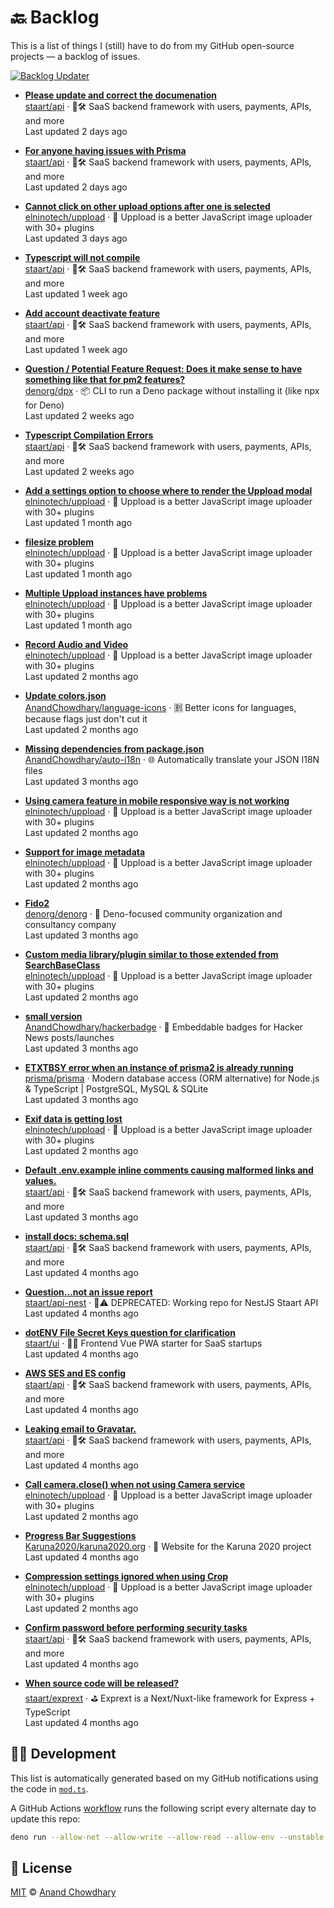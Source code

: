 # 🔙 Backlog

This is a list of things I (still) have to do from my GitHub open-source projects — a backlog of issues.

[![Backlog Updater](https://github.com/AnandChowdhary/backlog/workflows/Backlog%20Updater/badge.svg)](https://github.com/AnandChowdhary/backlog/actions)

- **[Please update and correct the documenation](https://github.com/staart/api/issues/1382)**  
[staart/api](https://github.com/staart/api) · 🏁🛠️ SaaS backend framework with users, payments, APIs, and more  
Last updated 2 days ago  

- **[For anyone having issues with Prisma](https://github.com/staart/api/issues/1380)**  
[staart/api](https://github.com/staart/api) · 🏁🛠️ SaaS backend framework with users, payments, APIs, and more  
Last updated 2 days ago  

- **[Cannot click on other upload options after one is selected](https://github.com/elninotech/uppload/issues/249)**  
[elninotech/uppload](https://github.com/elninotech/uppload) · 📁 Uppload is a better JavaScript image uploader with 30+ plugins  
Last updated 3 days ago  

- **[Typescript will not compile](https://github.com/staart/api/issues/1352)**  
[staart/api](https://github.com/staart/api) · 🏁🛠️ SaaS backend framework with users, payments, APIs, and more  
Last updated 1 week ago  

- **[Add account deactivate feature](https://github.com/staart/api/issues/1350)**  
[staart/api](https://github.com/staart/api) · 🏁🛠️ SaaS backend framework with users, payments, APIs, and more  
Last updated 1 week ago  

- **[Question / Potential Feature Request: Does it make sense to have something like that for pm2 features?](https://github.com/denorg/dpx/issues/7)**  
[denorg/dpx](https://github.com/denorg/dpx) · 📦 CLI to run a Deno package without installing it (like npx for Deno)  
Last updated 2 weeks ago  

- **[Typescript Compilation Errors](https://github.com/staart/api/issues/1319)**  
[staart/api](https://github.com/staart/api) · 🏁🛠️ SaaS backend framework with users, payments, APIs, and more  
Last updated 2 weeks ago  

- **[Add a settings option to choose where to render the Uppload modal](https://github.com/elninotech/uppload/issues/288)**  
[elninotech/uppload](https://github.com/elninotech/uppload) · 📁 Uppload is a better JavaScript image uploader with 30+ plugins  
Last updated 1 month ago  

- **[filesize problem](https://github.com/elninotech/uppload/issues/281)**  
[elninotech/uppload](https://github.com/elninotech/uppload) · 📁 Uppload is a better JavaScript image uploader with 30+ plugins  
Last updated 1 month ago  

- **[Multiple Uppload instances have problems](https://github.com/elninotech/uppload/issues/180)**  
[elninotech/uppload](https://github.com/elninotech/uppload) · 📁 Uppload is a better JavaScript image uploader with 30+ plugins  
Last updated 1 month ago  

- **[Record Audio and Video](https://github.com/elninotech/uppload/issues/266)**  
[elninotech/uppload](https://github.com/elninotech/uppload) · 📁 Uppload is a better JavaScript image uploader with 30+ plugins  
Last updated 2 months ago  

- **[Update colors.json](https://github.com/AnandChowdhary/language-icons/pulls/3)**  
[AnandChowdhary/language-icons](https://github.com/AnandChowdhary/language-icons) · 🈹 Better icons for languages, because flags just don't cut it  
Last updated 2 months ago  

- **[Missing dependencies from package.json](https://github.com/AnandChowdhary/auto-i18n/issues/299)**  
[AnandChowdhary/auto-i18n](https://github.com/AnandChowdhary/auto-i18n) · 🌐 Automatically translate your JSON I18N files  
Last updated 3 months ago  

- **[Using camera feature in mobile  responsive way is not working](https://github.com/elninotech/uppload/issues/232)**  
[elninotech/uppload](https://github.com/elninotech/uppload) · 📁 Uppload is a better JavaScript image uploader with 30+ plugins  
Last updated 2 months ago  

- **[Support for image metadata](https://github.com/elninotech/uppload/issues/233)**  
[elninotech/uppload](https://github.com/elninotech/uppload) · 📁 Uppload is a better JavaScript image uploader with 30+ plugins  
Last updated 2 months ago  

- **[Fido2](https://github.com/denorg/denorg/issues/5)**  
[denorg/denorg](https://github.com/denorg/denorg) · 🦕  Deno-focused community organization and consultancy company  
Last updated 3 months ago  

- **[Custom media library/plugin similar to those extended from SearchBaseClass](https://github.com/elninotech/uppload/issues/91)**  
[elninotech/uppload](https://github.com/elninotech/uppload) · 📁 Uppload is a better JavaScript image uploader with 30+ plugins  
Last updated 2 months ago  

- **[small version](https://github.com/AnandChowdhary/hackerbadge/issues/2)**  
[AnandChowdhary/hackerbadge](https://github.com/AnandChowdhary/hackerbadge) · 📛 Embeddable badges for Hacker News posts/launches  
Last updated 3 months ago  

- **[ETXTBSY error when an instance of prisma2 is already running ](https://github.com/prisma/prisma/issues/1209)**  
[prisma/prisma](https://github.com/prisma/prisma) · Modern database access (ORM alternative) for Node.js & TypeScript | PostgreSQL, MySQL & SQLite  
Last updated 3 months ago  

- **[Exif data is getting lost](https://github.com/elninotech/uppload/issues/210)**  
[elninotech/uppload](https://github.com/elninotech/uppload) · 📁 Uppload is a better JavaScript image uploader with 30+ plugins  
Last updated 2 months ago  

- **[Default .env.example inline comments causing malformed links and values.](https://github.com/staart/api/issues/1126)**  
[staart/api](https://github.com/staart/api) · 🏁🛠️ SaaS backend framework with users, payments, APIs, and more  
Last updated 3 months ago  

- **[install docs: schema.sql](https://github.com/staart/api/issues/1143)**  
[staart/api](https://github.com/staart/api) · 🏁🛠️ SaaS backend framework with users, payments, APIs, and more  
Last updated 4 months ago  

- **[Question...not an issue report](https://github.com/staart/api-nest/issues/2)**  
[staart/api-nest](https://github.com/staart/api-nest) · 🏁⚠️ DEPRECATED: Working repo for NestJS Staart API  
Last updated 4 months ago  

- **[dotENV File Secret Keys question for clarification](https://github.com/staart/ui/issues/874)**  
[staart/ui](https://github.com/staart/ui) · 🏁🌐 Frontend Vue PWA starter for SaaS startups  
Last updated 4 months ago  

- **[AWS SES and ES config](https://github.com/staart/api/issues/1121)**  
[staart/api](https://github.com/staart/api) · 🏁🛠️ SaaS backend framework with users, payments, APIs, and more  
Last updated 4 months ago  

- **[Leaking email to Gravatar. ](https://github.com/staart/api/issues/1114)**  
[staart/api](https://github.com/staart/api) · 🏁🛠️ SaaS backend framework with users, payments, APIs, and more  
Last updated 4 months ago  

- **[Call camera.close() when not using Camera service](https://github.com/elninotech/uppload/issues/165)**  
[elninotech/uppload](https://github.com/elninotech/uppload) · 📁 Uppload is a better JavaScript image uploader with 30+ plugins  
Last updated 2 months ago  

- **[Progress Bar Suggestions](https://github.com/Karuna2020/karuna2020.org/issues/8)**  
[Karuna2020/karuna2020.org](https://github.com/Karuna2020/karuna2020.org) · 🙌 Website for the Karuna 2020 project  
Last updated 4 months ago  

- **[Compression settings ignored when using Crop](https://github.com/elninotech/uppload/issues/113)**  
[elninotech/uppload](https://github.com/elninotech/uppload) · 📁 Uppload is a better JavaScript image uploader with 30+ plugins  
Last updated 2 months ago  

- **[Confirm password before performing security tasks](https://github.com/staart/api/issues/1023)**  
[staart/api](https://github.com/staart/api) · 🏁🛠️ SaaS backend framework with users, payments, APIs, and more  
Last updated 4 months ago  

- **[When source code will be released?](https://github.com/staart/exprext/issues/1)**  
[staart/exprext](https://github.com/staart/exprext) · ⛳ Exprext is a Next/Nuxt-like framework for Express + TypeScript  
Last updated 4 months ago  


## 👩‍💻 Development

This list is automatically generated based on my GitHub notifications using the code in [`mod.ts`](./mod.ts).

A GitHub Actions [workflow](./.github/workflows/update.yml) runs the following script every alternate day to update this repo:

```bash
deno run --allow-net --allow-write --allow-read --allow-env --unstable mod.ts
```

## 📄 License

[MIT](./LICENSE) © [Anand Chowdhary](https://anandchowdhary.com)
